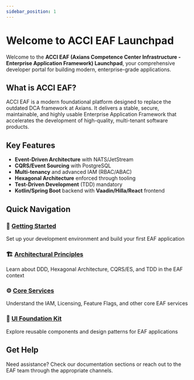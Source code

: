 ```yaml
---
sidebar_position: 1
---
```


# Welcome to ACCI EAF Launchpad

Welcome to the **ACCI EAF (Axians Competence Center Infrastructure - Enterprise Application
Framework) Launchpad**, your comprehensive developer portal for building modern, enterprise-grade
applications.

## What is ACCI EAF?

ACCI EAF is a modern foundational platform designed to replace the outdated DCA framework at Axians.
It delivers a stable, secure, maintainable, and highly usable Enterprise Application Framework that
accelerates the development of high-quality, multi-tenant software products.

## Key Features

- **Event-Driven Architecture** with NATS/JetStream
- **CQRS/Event Sourcing** with PostgreSQL
- **Multi-tenancy** and advanced IAM (RBAC/ABAC)
- **Hexagonal Architecture** enforced through tooling
- **Test-Driven Development** (TDD) mandatory
- **Kotlin/Spring Boot** backend with **Vaadin/Hilla/React** frontend

## Quick Navigation

### 🚀 [Getting Started](/docs/getting-started)

Set up your development environment and build your first EAF application

### 🏗️ [Architectural Principles](/docs/architectural-principles)

Learn about DDD, Hexagonal Architecture, CQRS/ES, and TDD in the EAF context

### ⚙️ [Core Services](/docs/core-services)

Understand the IAM, Licensing, Feature Flags, and other core EAF services

### 🎨 [UI Foundation Kit](/docs/ui-foundation-kit)

Explore reusable components and design patterns for EAF applications

## Get Help

Need assistance? Check our documentation sections or reach out to the EAF team through the
appropriate channels.
